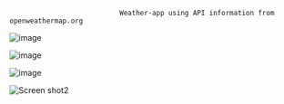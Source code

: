                                Weather-app using API information from openweathermap.org
![image](https://user-images.githubusercontent.com/88134569/190706103-36273779-80c2-4831-a020-9b60ab128bc3.png)

![image](https://user-images.githubusercontent.com/88134569/190706735-2f46a38b-1230-4288-947f-5e2a1653c408.png)

![image](https://user-images.githubusercontent.com/88134569/190707276-f3c90680-0939-4c89-bbbb-ada929f26ab0.png)


![Screen shot2](https://user-images.githubusercontent.com/88134569/190706464-092e43ae-2f87-4efa-b572-e0fb0d14648b.png)
